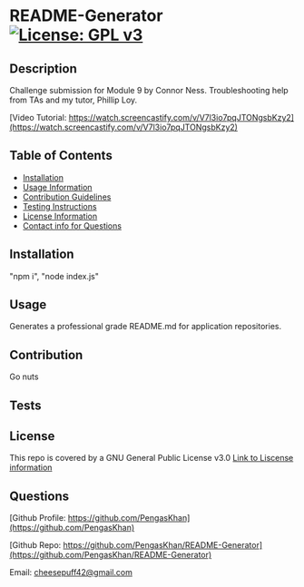 # README-Generator [![License: GPL v3](https://img.shields.io/badge/License-GPLv3-blue.svg)](https://www.gnu.org/licenses/gpl-3.0)

## Description

Challenge submission for Module 9 by Connor Ness. Troubleshooting help from TAs and my tutor, Phillip Loy.

[Video Tutorial: https://watch.screencastify.com/v/V7l3io7pqJTONgsbKzy2](https://watch.screencastify.com/v/V7l3io7pqJTONgsbKzy2)

## Table of Contents

- [Installation](#installation)
- [Usage Information](#usage)
- [Contribution Guidelines](#contribution)
- [Testing Instructions](#tests)
- [License Information](#license)
- [Contact info for Questions](#questions)

## Installation

"npm i", "node index.js"

## Usage

Generates a professional grade README.md for application repositories.

## Contribution

Go nuts

## Tests

## License

This repo is covered by a GNU General Public License v3.0
[Link to Liscense information](https://choosealicense.com/licenses/gpl-3.0/)

## Questions

[Github Profile: https://github.com/PengasKhan](https://github.com/PengasKhan)

[Github Repo: https://github.com/PengasKhan/README-Generator](https://github.com/PengasKhan/README-Generator)

Email: cheesepuff42@gmail.com
